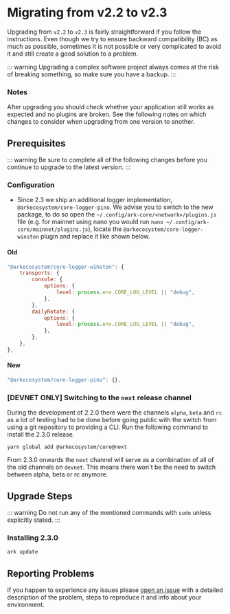 # Migrating from v2.2 to v2.3

Upgrading from `v2.2` to `v2.3` is fairly straightforward if you follow the instructions. Even though we try to ensure backward compatibility (BC) as much as possible, sometimes it is not possible or very complicated to avoid it and still create a good solution to a problem.

::: warning
Upgrading a complex software project always comes at the risk of breaking something, so make sure you have a backup.
:::

### Notes

After upgrading you should check whether your application still works as expected and no plugins are broken. See the following notes on which changes to consider when upgrading from one version to another.

## Prerequisites

::: warning
Be sure to complete all of the following changes before you continue to upgrade to the latest version.
:::

### Configuration

- Since 2.3 we ship an additional logger implementation, `@arkecosystem/core-logger-pino`. We advise you to switch to the new package, to do so open the `~/.config/ark-core/<network>/plugins.js` file (e.g. for mainnet using nano you would run `nano ~/.config/ark-core/mainnet/plugins.js`), locate the `@arkecosystem/core-logger-winston` plugin and replace it like shown below.

#### Old

```js
"@arkecosystem/core-logger-winston": {
    transports: {
        console: {
            options: {
                level: process.env.CORE_LOG_LEVEL || "debug",
            },
        },
        dailyRotate: {
            options: {
                level: process.env.CORE_LOG_LEVEL || "debug",
            },
        },
    },
},
```

#### New

```js
"@arkecosystem/core-logger-pino": {},
```

### [DEVNET ONLY] Switching to the `next` release channel

During the development of 2.2.0 there were the channels `alpha`, `beta` and `rc` as a lot of testing had to be done before going public with the switch from using a git repository to providing a CLI. Run the following command to install the 2.3.0 release.

```shell
yarn global add @arkecosystem/core@next
```

From 2.3.0 onwards the `next` channel will serve as a combination of all of the old channels on `devnet`. This means there won't be the need to switch between alpha, beta or rc anymore.

## Upgrade Steps

::: warning
Do not run any of the mentioned commands with `sudo` unless explicitly stated.
:::

### Installing 2.3.0

```bash
ark update
```

## Reporting Problems

If you happen to experience any issues please [open an issue](https://github.com/ArkEcosystem/core/issues/new?template=Bug_report.md) with a detailed description of the problem, steps to reproduce it and info about your environment.
